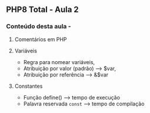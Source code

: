## PHP8 Total - Aula 2

### Conteúdo desta aula -

1. Comentários em PHP

2. Variáveis

   - Regra para nomear variáveis,
   - Atribuição por valor (padrão) --> $var,
   - Atribuição por referência --> &$var

3. Constantes

   - Função define() --> tempo de execução
   - Palavra reservada `const` --> tempo de compilação
